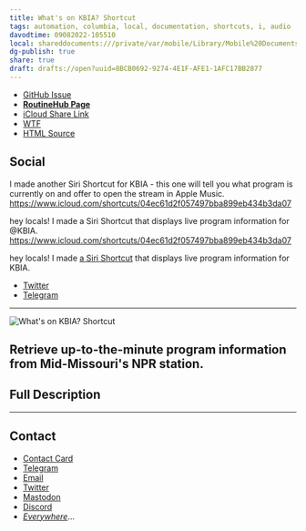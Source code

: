 ```yaml
---
title: What's on KBIA? Shortcut
tags: automation, columbia, local, documentation, shortcuts, i, audio
davodtime: 09082022-105510
local: shareddocuments:///private/var/mobile/Library/Mobile%20Documents/iCloud~md~obsidian/Documents/OBSHIDDIAN/drafts/8BCB0692-9274-4E1F-AFE1-1AFC17BB2877.md
dg-publish: true
share: true
draft: drafts://open?uuid=8BCB0692-9274-4E1F-AFE1-1AFC17BB2877
---
```

- [GitHub Issue](https://github.com/extratone/i/issues/199)
- [**RoutineHub Page**](https://routinehub.co/shortcut/)
- [iCloud Share Link](https://www.icloud.com/shortcuts/04ec61d2f057497bba899eb434b3da07)
- [WTF](https://davidblue.wtf/drafts/8BCB0692-9274-4E1F-AFE1-1AFC17BB2877.html)
- [HTML Source](https://tilde.town/~extratone/shortcuts/kbia/source/)

## Social

I made another Siri Shortcut for KBIA - this one will tell you what program is currently on and offer to open the stream in Apple Music. https://www.icloud.com/shortcuts/04ec61d2f057497bba899eb434b3da07

hey locals! I made a Siri Shortcut that displays live program information for @KBIA. https://www.icloud.com/shortcuts/04ec61d2f057497bba899eb434b3da07

hey locals! I made [a Siri Shortcut](https://www.icloud.com/shortcuts/04ec61d2f057497bba899eb434b3da07) that displays live program information for KBIA.

- [Twitter](https://twitter.com/NeoYokel/status/1533556819624349697)
- [Telegram](https://t.me/columbiamo/13344)

---

![What's on KBIA? Shortcut](https://i.snap.as/SrtjX9E1.png)

## Retrieve up-to-the-minute program information from Mid-Missouri's NPR station.

## Full Description

---

## Contact

- [Contact Card](https://davidblue.wtf/db.vcf)
- [Telegram](https://t.me/extratone)
- [Email](mailto:davidblue@extratone.com) 
- [Twitter](https://twitter.com/NeoYokel)
- [Mastodon](https://mastodon.social/@DavidBlue)
- [Discord](https://discord.gg/0b9KQUKP858b0iZF)
- [*Everywhere*](https://raindrop.io/davidblue/social-directory-21059174)...